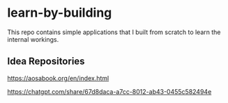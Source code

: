 # learn-by-building

This repo contains simple applications that I built from scratch to learn the internal workings.



## Idea Repositories

https://aosabook.org/en/index.html

https://chatgpt.com/share/67d8daca-a7cc-8012-ab43-0455c582494e